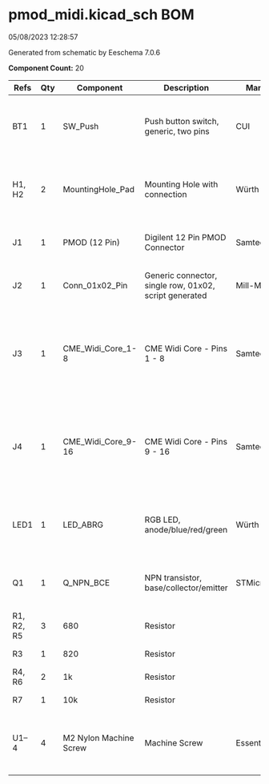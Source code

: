 # pmod_midi.kicad_sch BOM

05/08/2023 12:28:57

Generated from schematic by Eeschema 7.0.6

**Component Count:** 20

| Refs | Qty | Component | Description | Manufacturer | MPN | Notes |
| ----- | --- | ---- | ----------- | ---- | ---- | ---- |
| BT1 | 1 | SW_Push | Push button switch, generic, two pins | CUI | [TS02-66-60-BK-160-LCR-D](https://www.mouser.co.uk/datasheet/2/670/ts02-2586188.pdf) | 6mm momentarily closed tactile button switch |
| H1, H2 | 2 | MountingHole_Pad | Mounting Hole with connection | Würth Elektronik | [970100244](https://www.we-online.com/components/products/datasheet/970100244.pdf) | Optional: 10mm M2 female to female standoff spacer,  |
| J1 | 1 | PMOD (12 Pin) | Digilent 12 Pin PMOD Connector | Samtec | [TSW-106-08-L-D-RA](https://suddendocs.samtec.com/catalog_english/tsw_th.pdf) | 2x6 0.1 Inch pitch right-angle pin header |
| J2 | 1 | Conn_01x02_Pin | Generic connector, single row, 01x02, script generated | Mill-Max | [852-10-002-10-001000](https://www.mill-max.com/catalog/download/2017-11:034.pdf) | Optional: 1x2 0.05 Inch pitch pin header |
| J3 | 1 | CME_Widi_Core_1-8 | CME Widi Core - Pins 1 - 8 | Samtec | [SSW-108-01-L-S](https://suddendocs.samtec.com/catalog_english/ssw_th.pdf) | 1x8 0.1 Inch pitch pin header socket; . For insertion of pins 1-8 of [CME Widi Core module](https://www.cme-pro.com/wp-content/uploads/2022/10/widiCore-Doc-v1.3.pdf). |
| J4 | 1 | CME_Widi_Core_9-16 | CME Widi Core - Pins 9 - 16 | Samtec | [SSW-108-01-L-S](https://suddendocs.samtec.com/catalog_english/ssw_th.pdf) | 1x8 0.1 Inch pitch pin header socket; . For insertion of pins 9-16 of [CME Widi Core module](https://www.cme-pro.com/wp-content/uploads/2022/10/widiCore-Doc-v1.3.pdf). |
| LED1 | 1 | LED_ABRG | RGB LED, anode/blue/red/green | Würth Elektronik | [150141M173100](https://www.we-online.com/components/products/datasheet/150141M173100.pdf) | 3528 SMD Common Anode RGB LED (Parity Pin 1 - Red Cathode) |
| Q1 | 1 | Q_NPN_BCE | NPN transistor, base/collector/emitter | STMicroelectronics | [2STR2160](https://www.st.com/resource/en/datasheet/2str2160.pdf) | SOT-23 3 SMD NPN Transistor (Pin order: BCE) |
| R1, R2, R5 | 3 | 680 | Resistor |  | 680 ohm 0805 SMD Resistor |  |
| R3 | 1 | 820 | Resistor |  | 820 ohm 0805 SMD Resistor |  |
| R4, R6 | 2 | 1k | Resistor |  | 1k ohm 0805 SMD Resistor |  |
| R7 | 1 | 10k | Resistor |  | 10k ohm 0805 SMD Resistor |  |
| U1–4 | 4 | M2 Nylon Machine Screw | Machine Screw | Essentra | [50M020040D004](https://www.essentracomponents.com/en-us/p/nylon-cheese-head-screws/50m020040d004) | Optional: M2 4mm nylon pan head machine screw |

